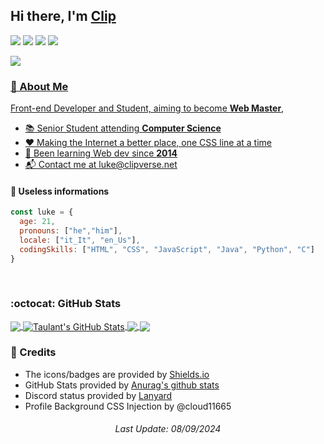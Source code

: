 <h2 align="left">Hi there, I'm <a href="https://clipverse.net">Clip</a></h2>
<p align="left">
    <a href="#"><img src="https://img.shields.io/badge/LinkedIn-0077B5?style=for-the-badge&logo=linkedin&logoColor=white"></a>
    <a href="https:/t.me/clipwav"><img src="https://img.shields.io/badge/Telegram-2CA5E0?style=for-the-badge&logo=telegram&logoColor=white" href=""></a> 
    <a href="https://discord.com/users/305771483865546752"><img src="https://img.shields.io/badge/Discord-7289DA?style=for-the-badge&logo=discord&logoColor=white"></a> 
    <a href="https://clipverse.net"><img src="https://img.shields.io/badge/website-000000?style=for-the-badge&logo=About.me&logoColor=white"> 
</p>
<p align="left">
<img src="https://lanyard.cnrad.dev/api/305771483865546752?hideActivity=whenNotUsed&showDisplayName=true">
</p>

### 🔎 About Me
Front-end Developer and Student, aiming to become **Web Master**, 
- 📚 Senior Student attending **Computer Science**
- ❤️ Making the Internet a better place, one CSS line at a time 
- 🌱 Been learning Web dev since **2014**
- 📬 Contact me at luke@clipverse.net
   
#### 📃 Useless informations
```javascript
const luke = {
  age: 21,
  pronouns: ["he","him"], 
  locale: ["it_It", "en_Us"],
  codingSkills: ["HTML", "CSS", "JavaScript", "Java", "Python", "C"]
}
```  
<br>
  
### :octocat: GitHub Stats
<a href="https://github.com/lukegotbored">
  <img align="center" src="https://github-readme-stats.vercel.app/api/top-langs/?username=lukegotbored&hide=tex&title_color=ffffff&text_color=c9cacc&icon_color=blueviolet&bg_color=1d1f21&langs_count=3" />
</a>
<a href="https://github.com/lukegotbored">
  <img align="center" src="https://github-readme-stats.vercel.app/api?username=lukegotbored&show_icons=true&line_height=27&count_private=true&title_color=ffffff&text_color=c9cacc&icon_color=blueviolet&bg_color=1d1f21" alt="Taulant's GitHub Stats" />
</a>

<a href="https://github.com/lukegotbored/Party">
  <img align="center" src="https://github-readme-stats.vercel.app/api/pin/?username=lukegotbored&repo=Party&title_color=ffffff&text_color=c9cacc&icon_color=blueviolet&bg_color=1d1f21" />
</a>

<a href="https://github.com/lukegotbored/taulantxhakli.github.io">
  <img align="center" src="https://github-readme-stats.vercel.app/api/pin/?username=lukegotbored&repo=focus&title_color=ffffff&text_color=c9cacc&icon_color=blueviolet&bg_color=1d1f21" />
</a>  

<br>
  
### 🔗 Credits
- The icons/badges are provided by [Shields.io](https://shields.io/)
- GitHub Stats provided by [Anurag's github stats](https://github.com/anuraghazra/github-readme-stats)
- Discord status provided by [Lanyard](https://github.com/Phineas/lanyard)
- Profile Background CSS Injection by @cloud11665

<h6 align="center">
Last Update:
08/09/2024
</h6>

